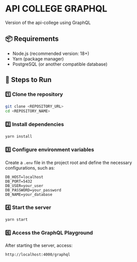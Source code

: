 # API COLLEGE GRAPHQL

Version of the api-college using GraphQL

## 📦 Requirements

- Node.js (recommended version: 18+)
- Yarn (package manager)
- PostgreSQL (or another compatible database)

## 🚀 Steps to Run

### 1️⃣ Clone the repository

```bash
git clone <REPOSITORY_URL>
cd <REPOSITORY_NAME>
```

### 2️⃣ Install dependencies

```bash
yarn install
```

### 3️⃣ Configure environment variables

Create a `.env` file in the project root and define the necessary configurations, such as:

```
DB_HOST=localhost
DB_PORT=5432
DB_USER=your_user
DB_PASSWORD=your_password
DB_NAME=your_database
```

### 4️⃣ Start the server

```bash
yarn start
```

### 6️⃣ Access the GraphQL Playground

After starting the server, access:

```
http://localhost:4000/graphql
```
